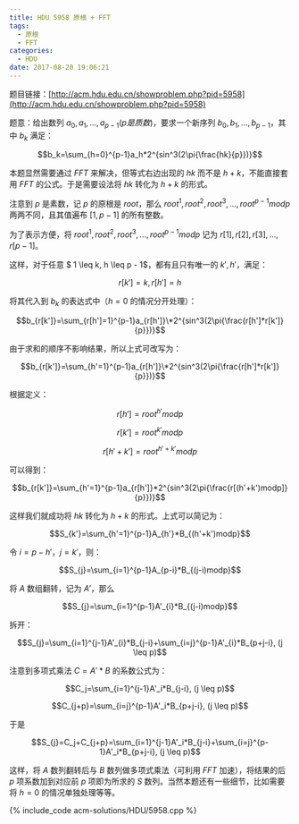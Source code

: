 ```yaml
---
title: HDU 5958 原根 + FFT
tags:
  - 原根
  - FFT
categories:
  - HDU
date: 2017-08-20 19:06:21
---
```


题目链接：[http://acm.hdu.edu.cn/showproblem.php?pid=5958](http://acm.hdu.edu.cn/showproblem.php?pid=5958)

题意：给出数列 $a_0, a_1, ..., a_{p-1}(p是质数)$，要求一个新序列 $b_0, b_1, ..., b_{p-1}$，其中 $b_k$ 满足：

$$b_k=\sum_{h=0}^{p-1}a_h*2^{sin^3(2\pi{\frac{hk}{p}})}$$

<!-- more -->

本题显然需要通过 $FFT$ 来解决，但等式右边出现的 $hk$ 而不是 $h+k$，不能直接套用 $FFT$ 的公式。于是需要设法将 $hk$ 转化为 $h+k$ 的形式。

注意到 $p$ 是素数，记 $p$ 的原根是 $root$，那么 $root^1, root^2, root^3, ..., root^{p-1} mod p$ 两两不同，且其值遍布 $[1, p - 1]$ 的所有整数。

为了表示方便，将 $root^1, root^2, root^3, ..., root^{p-1} mod p$ 记为 $r[1], r[2], r[3], ..., r[p - 1]$。

这样，对于任意 $ 1 \leq k, h \leq p - 1$，都有且只有唯一的 $k', h'$，满足：

$$r[k']=k,r[h']=h$$

将其代入到 $b_k$ 的表达式中（$h=0$ 的情况分开处理）：

$$b_{r[k']}=\sum_{r[h']=1}^{p-1}a_{r[h']}\*2^{sin^3(2\pi{\frac{r[h']*r[k']}{p}})}$$

由于求和的顺序不影响结果，所以上式可改写为：

$$b_{r[k']}=\sum_{h'=1}^{p-1}a_{r[h']}\*2^{sin^3(2\pi{\frac{r[h']*r[k']}{p}})}$$

根据定义：

$$r[h'] = root^{h'} mod p$$

$$r[k'] = root^{k'} mod p$$

$$r[h'+k'] = root^{h'+k'} mod p$$

可以得到：

$$b_{r[k']}=\sum_{h'=1}^{p-1}a_{r[h']}*2^{sin^3(2\pi{\frac{r[(h'+k')modp]}{p}})}$$

这样我们就成功将 $hk$ 转化为 $h+k$ 的形式。上式可以简记为：

$$S_{k'}=\sum_{h'=1}^{p-1}A_{h'}*B_{(h'+k')modp}$$

令 $i=p-h'$，$j=k'$，则：

$$S_{j}=\sum_{i=1}^{p-1}A_{p-i}*B_{(j-i)modp}$$

将 $A$ 数组翻转，记为 $A'$，那么

$$S_{j}=\sum_{i=1}^{p-1}A'_{i}*B_{(j-i)modp}$$

拆开：

$$S_{j}=\sum_{i=1}^{j-1}A'_{i}*B_{j-i}+\sum_{i=j}^{p-1}A'_{i}*B_{p+j-i}, (j \leq p)$$

注意到多项式乘法 $C=A'*B$ 的系数公式为：

$$C_j=\sum_{i=1}^{j-1}A'_i*B_{j-i}, (j \leq p)$$

$$C_{j+p}=\sum_{i=j}^{p-1}A'_i*B_{p+j-i}, (j \leq p)$$

于是

$$S_{j}=C_j+C_{j+p}=\sum_{i=1}^{j-1}A'_i*B_{j-i}+\sum_{i=j}^{p-1}A'_i*B_{p+j-i}, (j \leq p)$$

这样，将 $A$ 数列翻转后与 $B$ 数列做多项式乘法（可利用 $FFT$ 加速），将结果的后 $p$ 项系数加到对应前 $p$ 项即为所求的 $S$ 数列。当然本题还有一些细节，比如需要将 $h=0$ 的情况单独处理等等。

{% include_code acm-solutions/HDU/5958.cpp %}
